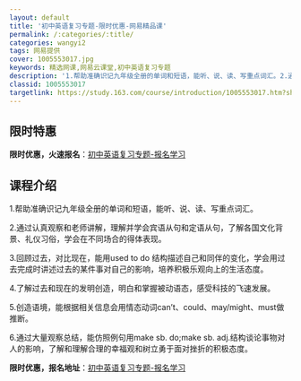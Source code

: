 ```yaml
---
layout: default
title: '初中英语复习专题-限时优惠-网易精品课'
permalink: /:categories/:title/
categories: wangyi2
tags: 网易提供
cover: 1005553017.jpg
keywords: 精选网课,网易云课堂,初中英语复习专题
description: '1.帮助准确识记九年级全册的单词和短语，能听、说、读、写重点词汇。2.通过认真观察和老师讲解，理解并学会宾语从句和定语从'
classid: 1005553017
targetlink: https://study.163.com/course/introduction/1005553017.htm?share=1&shareId=1025206652&utm_campaign=share&utm_medium=iphoneShare&utm_source=&utm_u=1025206652
---
```


## 限时特惠

**限时优惠，火速报名**：[初中英语复习专题-报名学习](https://study.163.com/course/introduction/1005553017.htm?share=1&shareId=1025206652&utm_campaign=share&utm_medium=iphoneShare&utm_source=&utm_u=1025206652)

## 课程介绍

1.帮助准确识记九年级全册的单词和短语，能听、说、读、写重点词汇。

2.通过认真观察和老师讲解，理解并学会宾语从句和定语从句，了解各国文化背景、礼仪习俗，学会在不同场合的得体表现。

3.回顾过去，对比现在，能用used to do 结构描述自己和同伴的变化，学会用过去完成时讲述过去的某件事对自己的影响，培养积极乐观向上的生活态度。



4.了解过去和现在的发明创造，明白和掌握被动语态，感受科技的飞速发展。

5.创造语境，能根据相关信息会用情态动词can’t、could、may/might、must做推断。

6.通过大量观察总结，能仿照例句用make sb. do;make sb. adj.结构谈论事物对人的影响，了解和理解合理的幸福观和树立勇于面对挫折的积极态度。

**限时优惠，报名地址**：[初中英语复习专题-报名学习](https://study.163.com/course/introduction/1005553017.htm?share=1&shareId=1025206652&utm_campaign=share&utm_medium=iphoneShare&utm_source=&utm_u=1025206652)


